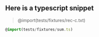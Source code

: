 ## Here is a typescript snippet

> @import(tests/fixtures/rec-c.txt)

```ts
@import(tests/fixtures/sum.ts)
```
